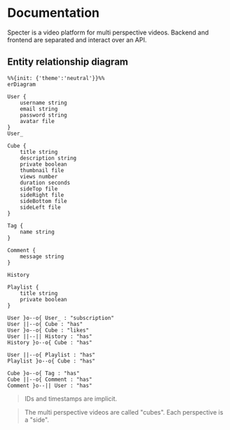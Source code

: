 # Documentation

Specter is a video platform for multi perspective videos.
Backend and frontend are separated and interact over an API.

## Entity relationship diagram

```mermaid
%%{init: {'theme':'neutral'}}%%
erDiagram

User {
    username string
    email string
    password string
    avatar file
}
User_

Cube {
    title string
    description string
    private boolean
    thumbnail file
    views number
    duration seconds
    sideTop file
    sideRight file
    sideBottom file
    sideLeft file
}

Tag {
    name string
}

Comment {
    message string
}

History

Playlist {
    title string
    private boolean
}

User }o--o{ User_ : "subscription"
User ||--o{ Cube : "has"
User }o--o{ Cube : "likes"
User ||--|| History : "has"
History }o--o{ Cube : "has"

User ||--o{ Playlist : "has"
Playlist }o--o{ Cube : "has"

Cube }o--o{ Tag : "has"
Cube ||--o{ Comment : "has"
Comment }o--|| User : "has"
```

> IDs and timestamps are implicit.
 
> The multi perspective videos are called "cubes". Each perspective is a "side".
